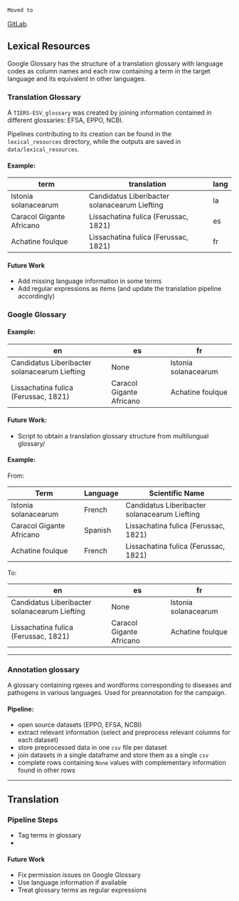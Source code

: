 ```diff
Moved to
```
<a href=https://gitlab.com/elisa.lubrini/quarantine-organisms-kr-nlp> GitLab</a></span>.

## Lexical Resources
Google Glossary has the structure of a translation glossary with language codes as column names and each row containing a term in the target language and its equivalent in other languages.

### Translation Glossary
 A `TIERS-ESV_glossary` was created by joining information contained in different glossaries: EFSA, EPPO, NCBI.

Pipelines contributing to its creation can be found in the `lexical_resources` directory, while the outputs are saved in `data/lexical_resources`.


#### Example:
| term | translation | lang |
| ----------- | ----------- | ----------- |
| lstonia solanacearum | Candidatus Liberibacter solanacearum Liefting | la |
| Caracol Gigante Africano | Lissachatina fulica (Ferussac, 1821) | es |
| Achatine foulque | Lissachatina fulica (Ferussac, 1821) | fr |

#### Future Work
  - Add missing language information in some terms 
  - Add regular expressions as items (and update the translation pipeline accordingly)

### Google Glossary

#### Example:
| en | es | fr |
| ----------- | ----------- | ----------- |
| Candidatus Liberibacter solanacearum Liefting | None | lstonia solanacearum |
| Lissachatina fulica (Ferussac, 1821) | Caracol Gigante Africano | Achatine foulque |

#### Future Work: 
- Script to obtain a translation glossary structure from multilungual glossary/

#### Example:

  From:

  | Term | Language | Scientific Name |
  | ----------- | ----------- | ----------- |
  | lstonia solanacearum | French | Candidatus Liberibacter solanacearum Liefting |
  | Caracol Gigante Africano | Spanish | Lissachatina fulica (Ferussac, 1821) |
  | Achatine foulque  | French | Lissachatina fulica (Ferussac, 1821) |

  To:

  | en | es | fr |
  | ----------- | ----------- | ----------- |
  | Candidatus Liberibacter solanacearum Liefting | None | lstonia solanacearum |
  | Lissachatina fulica (Ferussac, 1821) | Caracol Gigante Africano | Achatine foulque |
  
___

### Annotation glossary
A glossary containing rgexes and wordforms corresponding to diseases and pathogens in various languages. Used for preannotation for the campaign.

#### Pipeline:
- open source datasets (EPPO, EFSA, NCBI)
- extract relevant information (select and preprocess relevant columns for each dataset)
- store preprocessed data in one `csv` file per dataset
- join datasets in a single dataframe and store them as a single `csv`
- complete rows containing `None` values with complementary information found in other rows

___

## Translation
### Pipeline Steps
- Tag terms in glossary
-

#### Future Work
- Fix permission issues on Google Glossary
- Use language information if available 
- Treat glossary terms as regular expressions

